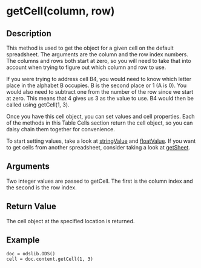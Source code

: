 # getCell(column, row) #

## Description ##
This method is used to get the object for a given cell on the default spreadsheet.  The arguments are the column and the row index numbers.  The columns and rows both start at zero, so you will need to take that into account when trying to figure out which column and row to use.

If you were trying to address cell B4, you would need to know which letter place in the alphabet B occupies.  B is the second place or 1 (A is 0).   You would also need to subtract one from the number of the row since we start at zero.  This means that 4 gives us 3 as the value to use.  B4 would then be called using getCell(1, 3).

Once you have this cell object, you can set values and cell properties.  Each of the methods in this Table Cells section return the cell object, so you can daisy chain them together for convenience.

To start setting values, take a look at [stringValue](stringValue.md) and [floatValue](floatValue.md).  If you want to get cells from another spreadsheet, consider taking a look at [getSheet](getSheet.md).

## Arguments ##

Two integer values are passed to getCell.  The first is the column index and the second is the row index.

## Return Value ##

The cell object at the specified location is returned.

## Example ##
```
doc = odslib.ODS()
cell = doc.content.getCell(1, 3)
```